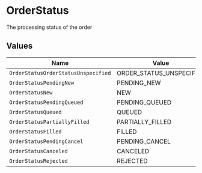# OrderStatus

The processing status of the order


## Values

| Name                                | Value                               |
| ----------------------------------- | ----------------------------------- |
| `OrderStatusOrderStatusUnspecified` | ORDER_STATUS_UNSPECIFIED            |
| `OrderStatusPendingNew`             | PENDING_NEW                         |
| `OrderStatusNew`                    | NEW                                 |
| `OrderStatusPendingQueued`          | PENDING_QUEUED                      |
| `OrderStatusQueued`                 | QUEUED                              |
| `OrderStatusPartiallyFilled`        | PARTIALLY_FILLED                    |
| `OrderStatusFilled`                 | FILLED                              |
| `OrderStatusPendingCancel`          | PENDING_CANCEL                      |
| `OrderStatusCanceled`               | CANCELED                            |
| `OrderStatusRejected`               | REJECTED                            |